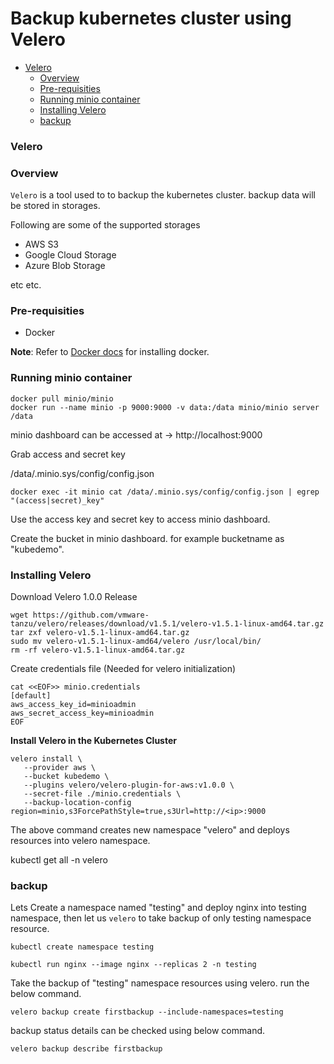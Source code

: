 # Backup kubernetes cluster using Velero

- [Velero](#velero)
   - [Overview](#overview)
   - [Pre-requisities](#pre-requisites)
   - [Running minio container](#running-minio-container)
   - [Installing Velero](#installing-velero)
   - [backup](#backup)

### Velero

### Overview
 
`Velero` is a tool used to to backup the kubernetes cluster. backup data will be stored in storages.

Following are some of the supported storages

- AWS S3  
- Google Cloud Storage  
- Azure Blob Storage  

etc etc.

### Pre-requisities

- Docker  

**Note**: Refer to [Docker docs](https://docs.docker.com/get-docker/) for installing docker.

### Running minio container

```
docker pull minio/minio
docker run --name minio -p 9000:9000 -v data:/data minio/minio server /data
```
minio dashboard can be accessed at -> http://localhost:9000

Grab access and secret key

/data/.minio.sys/config/config.json
```
docker exec -it minio cat /data/.minio.sys/config/config.json | egrep "(access|secret)_key"
```
Use the access key and secret key to access minio dashboard.

Create the bucket in minio dashboard. for example bucketname as "kubedemo".

### Installing Velero

Download Velero 1.0.0 Release

```
wget https://github.com/vmware-tanzu/velero/releases/download/v1.5.1/velero-v1.5.1-linux-amd64.tar.gz
tar zxf velero-v1.5.1-linux-amd64.tar.gz
sudo mv velero-v1.5.1-linux-amd64/velero /usr/local/bin/
rm -rf velero-v1.5.1-linux-amd64.tar.gz
```
Create credentials file (Needed for velero initialization)
```
cat <<EOF>> minio.credentials
[default]
aws_access_key_id=minioadmin
aws_secret_access_key=minioadmin
EOF
```
**Install Velero in the Kubernetes Cluster**

```
velero install \
   --provider aws \
   --bucket kubedemo \
   --plugins velero/velero-plugin-for-aws:v1.0.0 \
   --secret-file ./minio.credentials \
   --backup-location-config region=minio,s3ForcePathStyle=true,s3Url=http://<ip>:9000
```
The above command creates new namespace "velero" and deploys resources into velero namespace.

kubectl get all -n velero

### backup

Lets Create a namespace named "testing" and deploy nginx into testing namespace, then let us `velero` to take backup of only testing namespace resource.

```
kubectl create namespace testing

kubectl run nginx --image nginx --replicas 2 -n testing
```
Take the backup of "testing" namespace resources using velero. run the below command.

```
velero backup create firstbackup --include-namespaces=testing
```
backup status details can be checked using below command.
```
velero backup describe firstbackup
```
